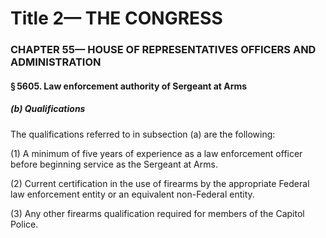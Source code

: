 
# Title 2— THE CONGRESS
### CHAPTER 55— HOUSE OF REPRESENTATIVES OFFICERS AND ADMINISTRATION
#### § 5605. Law enforcement authority of Sergeant at Arms
##### (b) Qualifications

The qualifications referred to in subsection (a) are the following:

(1) A minimum of five years of experience as a law enforcement officer before beginning service as the Sergeant at Arms.

(2) Current certification in the use of firearms by the appropriate Federal law enforcement entity or an equivalent non-Federal entity.

(3) Any other firearms qualification required for members of the Capitol Police.
